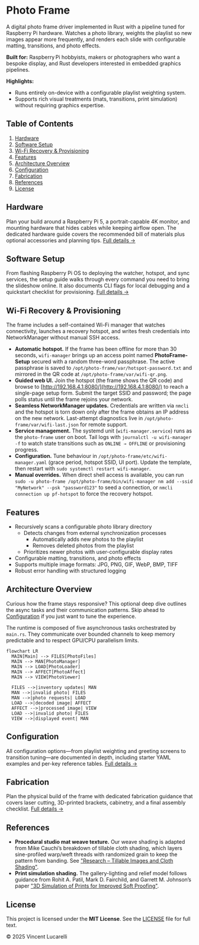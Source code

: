 # Photo Frame

A digital photo frame driver implemented in Rust with a pipeline tuned for Raspberry Pi hardware. Watches a photo library, weights the playlist so new images appear more frequently, and renders each slide with configurable matting, transitions, and photo effects.

**Built for:** Raspberry Pi hobbyists, makers or photographers who want a bespoke display, and Rust developers interested in embedded graphics pipelines.

**Highlights:**

- Runs entirely on-device with a configurable playlist weighting system.
- Supports rich visual treatments (mats, transitions, print simulation) without requiring graphics expertise.

## Table of Contents

1. [Hardware](#hardware)
2. [Software Setup](#software-setup)
3. [Wi-Fi Recovery & Provisioning](#wi-fi-recovery--provisioning)
4. [Features](#features)
5. [Architecture Overview](#architecture-overview)
6. [Configuration](#configuration)
7. [Fabrication](#fabrication)
8. [References](#references)
9. [License](#license)

## Hardware

Plan your build around a Raspberry Pi 5, a portrait-capable 4K monitor, and mounting hardware that hides cables while keeping airflow open. The dedicated hardware guide covers the recommended bill of materials plus optional accessories and planning tips. [Full details →](docs/hardware.md)

## Software Setup

From flashing Raspberry Pi OS to deploying the watcher, hotspot, and sync services, the setup guide walks through every command you need to bring the slideshow online. It also documents CLI flags for local debugging and a quickstart checklist for provisioning. [Full details →](docs/software.md)

## Wi-Fi Recovery & Provisioning

The frame includes a self-contained Wi-Fi manager that watches connectivity, launches a recovery hotspot, and writes fresh credentials into NetworkManager without manual SSH access.

- **Automatic hotspot.** If the frame has been offline for more than 30 seconds, `wifi-manager` brings up an access point named **PhotoFrame-Setup** secured with a random three-word passphrase. The active passphrase is saved to `/opt/photo-frame/var/hotspot-password.txt` and mirrored in the QR code at `/opt/photo-frame/var/wifi-qr.png`.
- **Guided web UI.** Join the hotspot (the frame shows the QR code) and browse to [http://192.168.4.1:8080/](http://192.168.4.1:8080/) to reach a single-page setup form. Submit the target SSID and password; the page polls status until the frame rejoins your network.
- **Seamless NetworkManager updates.** Credentials are written via `nmcli` and the hotspot is torn down only after the frame obtains an IP address on the new network. Last-attempt diagnostics live in `/opt/photo-frame/var/wifi-last.json` for remote support.
- **Service management.** The systemd unit (`wifi-manager.service`) runs as the `photo-frame` user on boot. Tail logs with `journalctl -u wifi-manager -f` to watch state transitions such as `ONLINE → OFFLINE` or provisioning progress.
- **Configuration.** Tune behaviour in `/opt/photo-frame/etc/wifi-manager.yaml` (grace period, hotspot SSID, UI port). Update the template, then restart with `sudo systemctl restart wifi-manager`.
- **Manual overrides.** When direct shell access is available, you can run `sudo -u photo-frame /opt/photo-frame/bin/wifi-manager nm add --ssid "MyNetwork" --psk "password123"` to seed a connection, or `nmcli connection up pf-hotspot` to force the recovery hotspot.

## Features

- Recursively scans a configurable photo library directory
  - Detects changes from external synchronization processes
    - Automatically adds new photos to the playlist
    - Removes deleted photos from the playlist
  - Prioritizes newer photos with user-configurable display rates
- Configurable matting, transitions, and photo effects
- Supports multiple image formats: JPG, PNG, GIF, WebP, BMP, TIFF
- Robust error handling with structured logging

## Architecture Overview

Curious how the frame stays responsive? This optional deep dive outlines the async tasks and their communication patterns. Skip ahead to [Configuration](#configuration) if you just want to tune the experience.

The runtime is composed of five asynchronous tasks orchestrated by `main.rs`. They communicate over bounded channels to keep memory predictable and to respect GPU/CPU parallelism limits.

```mermaid
flowchart LR
  MAIN[Main] --> FILES[PhotoFiles]
  MAIN --> MAN[PhotoManager]
  MAIN --> LOAD[PhotoLoader]
  MAIN --> AFFECT[PhotoAffect]
  MAIN --> VIEW[PhotoViewer]

  FILES -->|inventory updates| MAN
  MAN -->|invalid photo| FILES
  MAN -->|photo requests| LOAD
  LOAD -->|decoded image| AFFECT
  AFFECT -->|processed image| VIEW
  LOAD -->|invalid photo| FILES
  VIEW -->|displayed event| MAN
```

## Configuration

All configuration options—from playlist weighting and greeting screens to transition tuning—are documented in depth, including starter YAML examples and per-key reference tables. [Full details →](docs/configuration.md)

## Fabrication

Plan the physical build of the frame with dedicated fabrication guidance that covers laser cutting, 3D-printed brackets, cabinetry, and a final assembly checklist. [Full details →](docs/fabrication.md)

## References

- **Procedural studio mat weave texture.** Our weave shading is adapted from Mike Cauchi’s breakdown of tillable cloth shading, which layers sine-profiled warp/weft threads with randomized grain to keep the pattern from banding. See ["Research – Tillable Images and Cloth Shading"](https://www.mikecauchiart.com/single-post/2017/01/23/research-tillable-images-and-cloth-shading).
- **Print simulation shading.** The gallery-lighting and relief model follows guidance from Rohit A. Patil, Mark D. Fairchild, and Garrett M. Johnson’s paper ["3D Simulation of Prints for Improved Soft Proofing"](https://doi.org/10.1117/12.813471).

## License

This project is licensed under the **MIT License**.
See the [LICENSE](LICENSE) file for full text.

© 2025 Vincent Lucarelli
